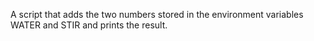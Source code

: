 A script that adds the two numbers stored in the environment variables WATER and STIR and prints the result.
